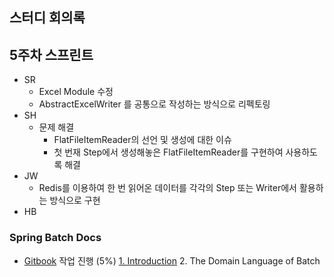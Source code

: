 ## 스터디 회의록

## 5주차 스프린트
- SR
    - Excel Module 수정
    - AbstractExcelWriter 를 공통으로 작성하는 방식으로 리펙토링
- SH
    - 문제 해결
        - FlatFileItemReader의 선언 및 생성에 대한 이슈
        - 첫 번재 Step에서 생성해놓은 FlatFileItemReader를 구현하여 사용하도록 해결
- JW
    - Redis를 이용하여 한 번 읽어온 데이터를 각각의 Step 또는 Writer에서 활용하는 방식으로 구현
- HB

### Spring Batch Docs
- [Gitbook](https://seokrae.gitbook.io/sr/springboot-batch) 작업 진행 (5%)
    [1. Introduction](https://seokrae.gitbook.io/sr/springboot-batch/1.-springbatch-introduction)
    2. The Domain Language of Batch
